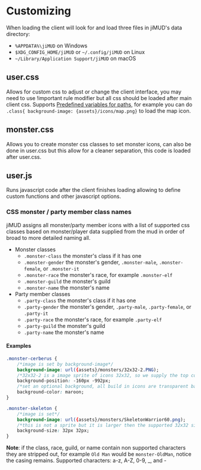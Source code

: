 # Customizing

When loading the client will look for and load three files in jiMUD's data directory:

- `%APPDATA%\jiMUD` on Windows
- `$XDG_CONFIG_HOME/jiMUD` or `~/.config/jiMUD` on Linux
- `~/Library/Application Support/jiMUD` on macOS

## user.css

Allows for custom css to adjust or change the client interface, you may need to use !important rule modifier but all css should be loaded after main client css. Supports [Predefined variables for paths](faq.md#what-predefined-variables-can-be-use-for-paths), 
for example you can do `.class{ background-image: {assets}/icons/map.png}` to load the map icon.

## monster.css

Allows you to create monster css classes to set monster icons, can also be done in user.css but this allow for a cleaner separation, this code is loaded after user.css. 

## user.js

Runs javascript code after the client finishes loading allowing to define custom functions and other javascript options.

### CSS monster / party member class names

jiMUD assigns all monster/party member icons with a list of supported css classes based on monster/player data supplied from the mud in order of broad to more detailed naming all.

- Monster classes
  - `.monster-class` the monster's class if it has one
  - `.monster-gender` the monster's gender, `.monster-male`, `.monster-female`, or `.monster-it`
  - `.monster-race` the monster's race, for example `.monster-elf`
  - `.monster-guild` the monster's guild
  - `.monster-name` the monster's name
- Party member classes
  - `.party-class` the monster's class if it has one
  - `.party-gender` the monster's gender, `.party-male`, `.party-female`, or `.party-it`
  - `.party-race` the monster's race, for example `.party-elf`
  - `.party-guild` the monster's guild
  - `.party-name` the monster's name

#### Examples

```css
.monster-cerberus {
    /*image is set by background-image*/
    background-image: url({assets}/monsters/32x32-2.PNG);
    /*32x32-2 is a image sprite of icons 32x32, so we supply the top corner offset in -#*/
    background-position: -160px -992px;
    /*set an optional background, all build in icons are transparent background*/
    background-color: maroon;
}

.monster-skeleton {
    /*image is set*/
    background-image: url({assets}/monsters/SkeletonWarrior60.png);
    /*this is not a sprite but it is larger then the supported 32x32 size so we use css background-size to resize the image to fit the location*/
    background-size: 32px 32px;
}
```

**Note**: if the class, race, guild, or name contain non supported characters they are stripped out, for example `Old Man` would be `monster-OldMan`, notice the casing remains. Supported characters: a-z, A-Z, 0-9, _, and -